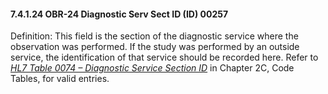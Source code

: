 #### 7.4.1.24 OBR-24 Diagnostic Serv Sect ID (ID) 00257

Definition: This field is the section of the diagnostic service where the observation was performed. If the study was performed by an outside service, the identification of that service should be recorded here. Refer to [_HL7 Table 0074 – Diagnostic Service Section ID_](#obx-observationresult-segment) in Chapter 2C, Code Tables, for valid entries.
